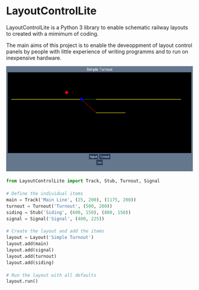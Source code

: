# LayoutControlLite
LayoutControlLite is a Python 3 library to enable schematic railway layouts to created with
a mimimum of coding.

The main aims of this project is to enable the deveoppment of layout control panels by people
with little experience of writing programms and to run on inexpensive hardware.

![turnout demo](simple_turnout.png)

```python
from LayoutControlLite import Track, Stub, Turnout, Signal

# Define the individual items
main = Track('Main Line', (25, 200), (1175, 200))
turnout = Turnout('Turnout', (500, 200))
siding = Stub('Siding', (600, 150), (800, 150))
signal = Signal('Signal', (400, 225))

# Create the layout and add the items
layout = Layout('Simple Turnout')
layout.add(main)
layout.add(signal)
layout.add(turnout)
layout.add(siding)

# Run the layout with all defaults
layout.run()
```